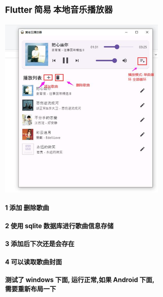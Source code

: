 # Flutter 简易 本地音乐播放器

## ![avatar](/play.jpg)

## 1 添加 删除歌曲

## 2 使用 sqlite 数据库进行歌曲信息存储

## 3 添加后下次还是会存在

## 4 可以读取歌曲封面

## 测试了 windows 下面, 运行正常,如果 Android 下面, 需要重新布局一下
